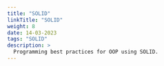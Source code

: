 ```yaml
---
title: "SOLID"
linkTitle: "SOLID"
weight: 8
date: 14-03-2023
tags: "SOLID"
description: >
  Programming best practices for OOP using SOLID. 
---
```


